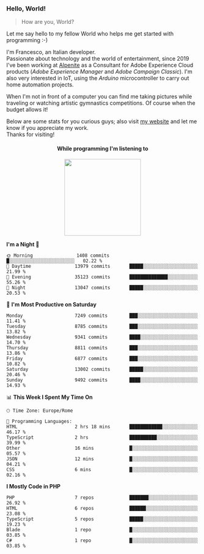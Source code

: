 ### Hello, World!

> How are you, World?

Let me say hello to my fellow World who helps me get started with programming :-)

I'm Francesco, an Italian developer.  
Passionate about technology and the world of entertainment, since 2019 I've been working at [Alpenite](https://www.alpenite.com) as a Consultant for Adobe Experience Cloud products (*Adobe Experience Manager* and *Adobe Campaign Classic*). I'm also very interested in IoT, using the *Arduino* microcontroller to carry out home automation projects.

When I'm not in front of a computer you can find me taking pictures while traveling or watching artistic gymnastics competitions. Of course when the budget allows it!

Below are some stats for you curious guys; also visit [my website](https://www.francescorega.eu) and let me know if you appreciate my work.  
Thanks for visiting!

<div align="center">
  <h4>While programming I'm listening to</h4>
  <a href="https://apps.francescorega.eu/now-playing/11147232609" target="_blank"><img src="https://apps.francescorega.eu/now-playing/11147232609" width="200"></a>
</div>

<!--START_SECTION:waka-->
**I'm a Night 🦉** 

```text
🌞 Morning                1408 commits        █░░░░░░░░░░░░░░░░░░░░░░░░   02.22 % 
🌆 Daytime                13979 commits       █████░░░░░░░░░░░░░░░░░░░░   21.99 % 
🌃 Evening                35123 commits       ██████████████░░░░░░░░░░░   55.26 % 
🌙 Night                  13047 commits       █████░░░░░░░░░░░░░░░░░░░░   20.53 % 
```
📅 **I'm Most Productive on Saturday** 

```text
Monday                   7249 commits        ███░░░░░░░░░░░░░░░░░░░░░░   11.41 % 
Tuesday                  8785 commits        ███░░░░░░░░░░░░░░░░░░░░░░   13.82 % 
Wednesday                9341 commits        ████░░░░░░░░░░░░░░░░░░░░░   14.70 % 
Thursday                 8811 commits        ███░░░░░░░░░░░░░░░░░░░░░░   13.86 % 
Friday                   6877 commits        ███░░░░░░░░░░░░░░░░░░░░░░   10.82 % 
Saturday                 13002 commits       █████░░░░░░░░░░░░░░░░░░░░   20.46 % 
Sunday                   9492 commits        ████░░░░░░░░░░░░░░░░░░░░░   14.93 % 
```


📊 **This Week I Spent My Time On** 

```text
🕑︎ Time Zone: Europe/Rome

💬 Programming Languages: 
HTML                     2 hrs 18 mins       ████████████░░░░░░░░░░░░░   46.17 % 
TypeScript               2 hrs               ██████████░░░░░░░░░░░░░░░   39.99 % 
Other                    16 mins             █░░░░░░░░░░░░░░░░░░░░░░░░   05.57 % 
JSON                     12 mins             █░░░░░░░░░░░░░░░░░░░░░░░░   04.21 % 
CSS                      6 mins              █░░░░░░░░░░░░░░░░░░░░░░░░   02.16 % 
```

**I Mostly Code in PHP** 

```text
PHP                      7 repos             ███████░░░░░░░░░░░░░░░░░░   26.92 % 
HTML                     6 repos             ██████░░░░░░░░░░░░░░░░░░░   23.08 % 
TypeScript               5 repos             █████░░░░░░░░░░░░░░░░░░░░   19.23 % 
Blade                    1 repo              █░░░░░░░░░░░░░░░░░░░░░░░░   03.85 % 
C#                       1 repo              █░░░░░░░░░░░░░░░░░░░░░░░░   03.85 % 
```




<!--END_SECTION:waka-->
